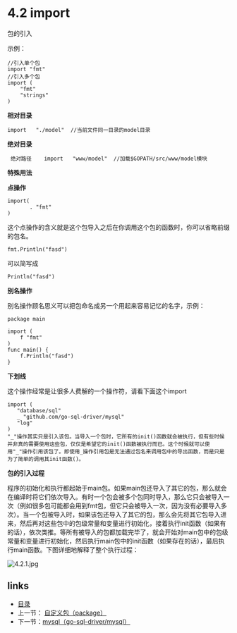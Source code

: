 # **4.2 import**

包的引入

示例：

```
//引入单个包
import "fmt"
//引入多个包
import (
	"fmt"
	"strings"
)
```

**相对目录**

```
import   "./model"  //当前文件同一目录的model目录
```

**绝对目录**

```
 绝对路径    import   "www/model"  //加载$GOPATH/src/www/model模块
```

**特殊用法**

**点操作**

```
import( 
       . "fmt" 
) 

```

这个点操作的含义就是这个包导入之后在你调用这个包的函数时，你可以省略前缀的包名。

```
fmt.Println("fasd")
```

可以简写成

```
Println("fasd")
```

**别名操作**

别名操作顾名思义可以把包命名成另一个用起来容易记忆的名字，示例：

```
package main

import (
	f "fmt"
)
func main() {	
	f.Println("fasd")
}

```

**下划线**

这个操作经常是让很多人费解的一个操作符，请看下面这个import

```
import (
   "database/sql"
   _ "github.com/go-sql-driver/mysql"
   "log"
)
"_"操作其实只是引入该包。当导入一个包时，它所有的init()函数就会被执行，但有些时候并非真的需要使用这些包，仅仅是希望它的init()函数被执行而已。这个时候就可以使用"_"操作引用该包了。即使用_操作引用包是无法通过包名来调用包中的导出函数，而是只是为了简单的调用其init函数()。
```

**包的引入过程**

程序的初始化和执行都起始于main包。如果main包还导入了其它的包，那么就会在编译时将它们依次导入。有时一个包会被多个包同时导入，那么它只会被导入一次（例如很多包可能都会用到fmt包，但它只会被导入一次，因为没有必要导入多次）。当一个包被导入时，如果该包还导入了其它的包，那么会先将其它包导入进来，然后再对这些包中的包级常量和变量进行初始化，接着执行init函数（如果有的话），依次类推。等所有被导入的包都加载完毕了，就会开始对main包中的包级常量和变量进行初始化，然后执行main包中的init函数（如果存在的话），最后执行main函数。下图详细地解释了整个执行过程：



![4.2.1.jpg](https://github.com/guyan0319/golang_development_notes/blob/master/images/4.2.1.jpg?raw=true)

## links

- [目录](https://github.com/guyan0319/golang_development_notes/blob/master/zh/preface.md)
- 上一节： [自定义包（package）](https://github.com/guyan0319/golang_development_notes/blob/master/zh/4.1.md)
- 下一节：[mysql（go-sql-driver/mysql）](https://github.com/guyan0319/golang_development_notes/blob/master/zh/5.1.md)

